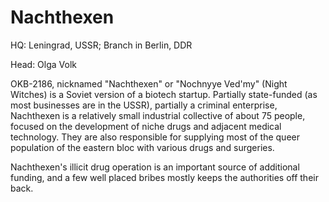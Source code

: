 # Nachthexen

HQ: Leningrad, USSR; Branch in Berlin, DDR

Head: Olga Volk

OKB-2186, nicknamed "Nachthexen" or "Nochnyye Ved'my" (Night Witches) is a Soviet version of a biotech startup. Partially state-funded (as most businesses are in the USSR), partially a criminal enterprise, Nachthexen is a relatively small industrial collective of about 75 people, focused on the development of niche drugs and adjacent medical technology. They are also responsible for supplying most of the queer population of the eastern bloc with various drugs and surgeries.

Nachthexen's illicit drug operation is an important source of additional funding, and a few well placed bribes mostly keeps the authorities off their back.
